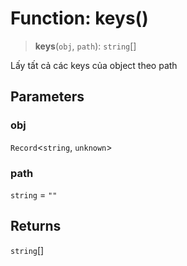 # Function: keys()

> **keys**(`obj`, `path`): `string`[]

Lấy tất cả các keys của object theo path

## Parameters

### obj

`Record`\<`string`, `unknown`\>

### path

`string` = `""`

## Returns

`string`[]
